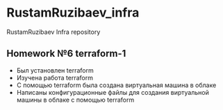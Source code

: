 # RustamRuzibaev_infra
RustamRuzibaev Infra repository
## Homework №6 terraform-1

- Был установлен terraform
- Изучена работа terraform
- С помощью terraform была создана виртуальная машина в облаке
- Написаны конфигурационные файлы для создания виртуальной машины в облаке с помощью terraform
